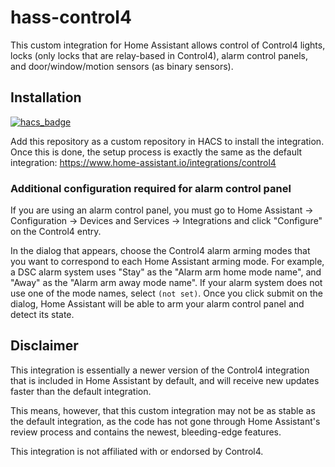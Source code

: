 # hass-control4

This custom integration for Home Assistant allows control of Control4 lights, locks (only locks that are relay-based in Control4), alarm control panels, and door/window/motion sensors (as binary sensors).

## Installation

[![hacs_badge](https://img.shields.io/badge/HACS-Custom-41BDF5.svg)](https://github.com/hacs/integration)

Add this repository as a custom repository in HACS to install the integration. Once this is done, the setup process is exactly the same as the default integration: https://www.home-assistant.io/integrations/control4

### Additional configuration required for alarm control panel

If you are using an alarm control panel, you must go to Home Assistant -> Configuration -> Devices and Services -> Integrations and click "Configure" on the Control4 entry.

In the dialog that appears, choose the Control4 alarm arming modes that you want to correspond to each Home Assistant arming mode. For example, a DSC alarm system uses "Stay" as the "Alarm arm home mode name", and "Away" as the "Alarm arm away mode name". If your alarm system does not use one of the mode names, select `(not set)`. Once you click submit on the dialog, Home Assistant will be able to arm your alarm control panel and detect its state.

## Disclaimer

This integration is essentially a newer version of the Control4 integration that is included in Home Assistant by default, and will receive new updates faster than the default integration.

This means, however, that this custom integration may not be as stable as the default integration, as the code has not gone through Home Assistant's review process and contains the newest, bleeding-edge features.

This integration is not affiliated with or endorsed by Control4.
